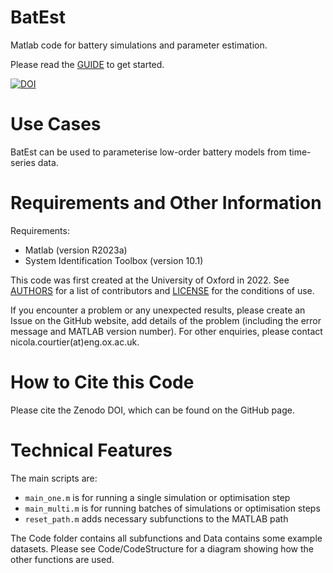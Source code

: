 # BatEst

Matlab code for battery simulations and parameter estimation.

Please read the [GUIDE](GUIDE.md) to get started.

[![DOI](https://zenodo.org/badge/670707813.svg)](https://zenodo.org/badge/latestdoi/670707813)


# Use Cases

BatEst can be used to parameterise low-order battery models from time-series data.


# Requirements and Other Information

Requirements:
- Matlab (version R2023a)
- System Identification Toolbox (version 10.1)

This code was first created at the University of Oxford in 2022. See [AUTHORS](AUTHORS.md) for a list of contributors and [LICENSE](LICENSE) for the conditions of use.

If you encounter a problem or any unexpected results, please create an Issue on the GitHub website, add details of the problem (including the error message and MATLAB version number). For other enquiries, please contact nicola.courtier(at)eng.ox.ac.uk.


# How to Cite this Code

Please cite the Zenodo DOI, which can be found on the GitHub page.


# Technical Features

The main scripts are:
- `main_one.m` is for running a single simulation or optimisation step
- `main_multi.m` is for running batches of simulations or optimisation steps
- `reset_path.m` adds necessary subfunctions to the MATLAB path

The Code folder contains all subfunctions and Data contains some example datasets. Please see Code/CodeStructure for a diagram showing how the other functions are used.

